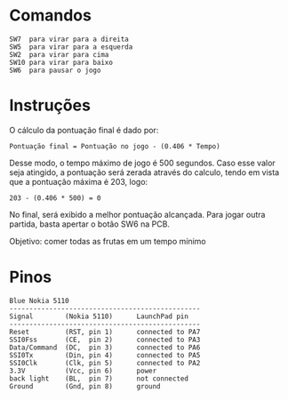# Comandos

    SW7  para virar para a direita
    SW5  para virar para a esquerda
    SW2  para virar para cima
    SW10 para virar para baixo
    SW6  para pausar o jogo

# Instruções

O cálculo da pontuação final é dado por:

	Pontuação final = Pontuação no jogo - (0.406 * Tempo)

Desse modo, o tempo máximo de jogo é 500 segundos. Caso esse valor seja 
atingido, a pontuação será zerada através do calculo, tendo em vista que
a pontuação máxima é 203, logo:
	
	203 - (0.406 * 500) = 0

No final, será exibido a melhor pontuação alcançada. Para jogar outra 
partida, basta apertar o botão SW6 na PCB.

Objetivo: comer todas as frutas em um tempo mínimo

# Pinos

    Blue Nokia 5110
    ------------------------------------------------
    Signal        (Nokia 5110)      LaunchPad pin
    ------------------------------------------------
    Reset         (RST, pin 1)      connected to PA7
    SSI0Fss       (CE,  pin 2)      connected to PA3
    Data/Command  (DC,  pin 3)      connected to PA6
    SSI0Tx        (Din, pin 4)      connected to PA5
    SSI0Clk       (Clk, pin 5)      connected to PA2
    3.3V          (Vcc, pin 6)      power
    back light    (BL,  pin 7)      not connected
    Ground        (Gnd, pin 8)      ground
